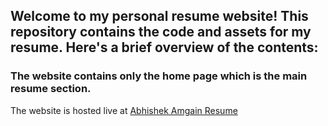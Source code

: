 
## Welcome to my personal resume website! This repository contains the code and assets for my resume. Here's a brief overview of the contents:

### The website contains only the home page which is the main resume section.

The website is hosted live at [Abhishek Amgain Resume](https://amgaina.github.io/Abhishek-Resume)
